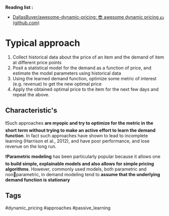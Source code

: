 **Reading list :** 

- [DallasBuyer/awesome-dynamic-pricing: 😎 awesome dynamic pricing 💵 (github.com)](https://github.com/DallasBuyer/awesome-dynamic-pricing)


# Typical approach

1. Collect historical data about the price of an item and the demand of item at different price points
2. Posit a statistical model for the demand as a function of price, and estimate the model parameters using historical data
3. Using the learned demand function, optimize some metric of interest (e.g. revenue) to get the new optimal price
4. Apply the obtained optimal price to the item for the next few days and repeat the above.

## Characteristic's

❗️Such approaches **are myopic and try to optimize for the metric in the short term without trying to make an active effort to learn the demand function**. In fact such approaches have shown to lead to incomplete learning (Harrison et al., 2012), and have poor performance, and lose revenue on the long run.

❗️**Parametric modeling** has been particularly popular because it allows one **to build simple, explainable models and also allows for simple pricing algorithms**. However, commonly used models, both parametric and nonparametric, in demand modeling tend to **assume that the underlying demand function is stationary**
## Tags

#dynamic_pricing #approaches #passive_learning

